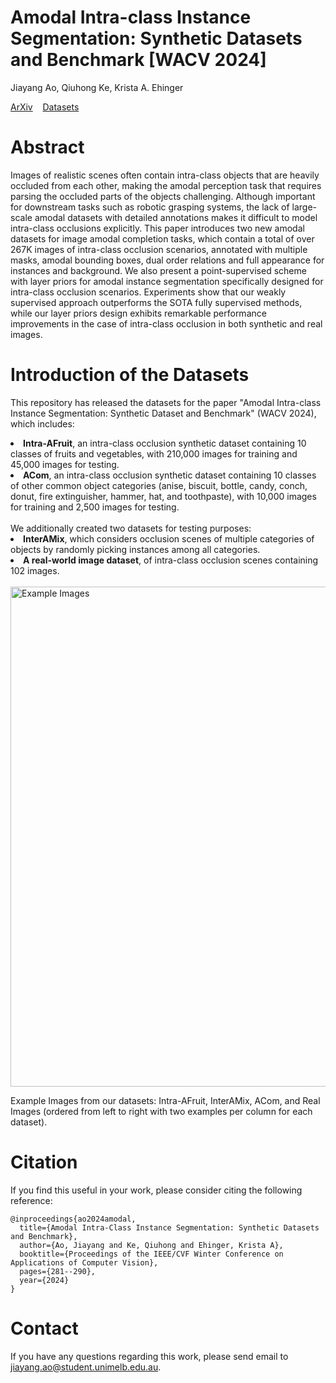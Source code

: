 # Amodal Intra-class Instance Segmentation: Synthetic Datasets and Benchmark [WACV 2024]

Jiayang Ao,  Qiuhong Ke, Krista A. Ehinger

[ArXiv](https://arxiv.org/abs/2303.06596)&nbsp;&nbsp;&nbsp;&nbsp;[Datasets]([https://forms.office.com/r/diADGWuLA5](https://unimelbcloud-my.sharepoint.com/:f:/g/personal/jiayanga_student_unimelb_edu_au/EnJw4L6DwqtFs9URrdUKEuYBBsitZlqU-Vdd3H0fO55BWQ?e=dy8rNp))

# Abstract
Images of realistic scenes often contain intra-class objects that are heavily occluded from each other, making the amodal perception task that requires parsing the occluded parts of the objects challenging. Although important for downstream tasks such as robotic grasping systems, the lack of large-scale amodal datasets with detailed annotations makes it difficult to model intra-class occlusions explicitly. This paper introduces two new amodal datasets for image amodal completion tasks, which contain a total of over 267K images of intra-class occlusion scenarios, annotated with multiple masks, amodal bounding boxes, dual order relations and full appearance for instances and background. We also present a point-supervised scheme with layer priors for amodal instance segmentation specifically designed for intra-class occlusion scenarios. Experiments show that our weakly supervised approach outperforms the SOTA fully supervised methods, while our layer priors design exhibits remarkable performance improvements in the case of intra-class occlusion in both synthetic and real images.

# Introduction of the Datasets
This repository has released the datasets for the paper "Amodal Intra-class Instance Segmentation: Synthetic Dataset and Benchmark" (WACV 2024), which includes:
<li> <b> Intra-AFruit</b>, an intra-class occlusion synthetic dataset containing 10 classes of fruits and vegetables, with 210,000 images for training and 45,000 images for
testing.</li>
<li> <b> ACom</b>, an intra-class occlusion synthetic dataset containing 10 classes of other common object categories (anise, biscuit, bottle, candy, conch,
donut, fire extinguisher, hammer, hat, and toothpaste), with 10,000 images for training and 2,500 images for
testing. </li>

<br>
We additionally created two datasets for testing purposes:
<li> <b>InterAMix</b>, which considers occlusion scenes of multiple categories of objects by randomly picking instances among all categories.</li> 
<li> <b> A real-world image dataset</b>, of intra-class occlusion scenes containing 102 images.</li>
<br>
<img width="800" alt="Example Images" src="https://github.com/saraao/amodal-dataset/assets/39376629/f3295032-d539-45d6-b96a-b3b7831298eb">

Example Images from our datasets: Intra-AFruit, InterAMix, ACom, and Real Images (ordered from left to right with two examples per column for each dataset). 
<br>



# Citation
If you find this useful in your work, please consider citing the following reference:
```
@inproceedings{ao2024amodal,
  title={Amodal Intra-Class Instance Segmentation: Synthetic Datasets and Benchmark},
  author={Ao, Jiayang and Ke, Qiuhong and Ehinger, Krista A},
  booktitle={Proceedings of the IEEE/CVF Winter Conference on Applications of Computer Vision},
  pages={281--290},
  year={2024}
}
```

# Contact
If you have any questions regarding this work, please send email to jiayang.ao@student.unimelb.edu.au.
